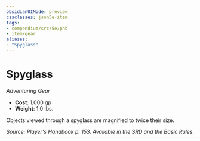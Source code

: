 ```yaml
---
obsidianUIMode: preview
cssclasses: json5e-item
tags:
- compendium/src/5e/phb
- item/gear
aliases: 
- "Spyglass"
---
```

# Spyglass
*Adventuring Gear*  

- **Cost**: 1,000 gp
- **Weight**: 1.0 lbs.

Objects viewed through a spyglass are magnified to twice their size.

*Source: Player's Handbook p. 153. Available in the SRD and the Basic Rules.*